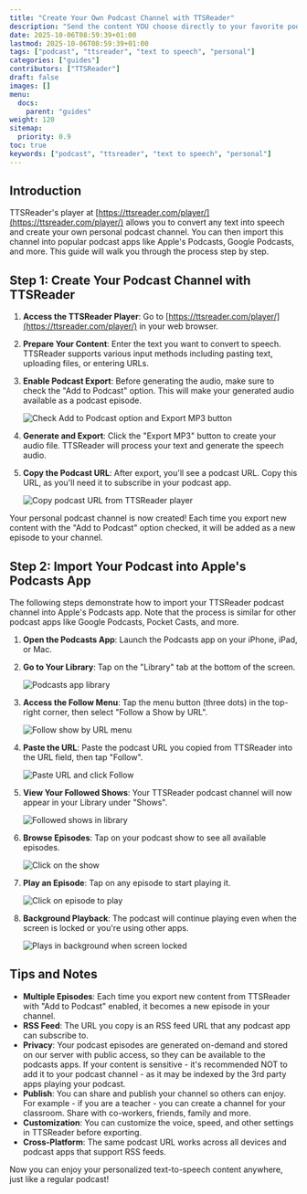 ```yaml
---
title: "Create Your Own Podcast Channel with TTSReader"
description: "Send the content YOU choose directly to your favorite podcasts app"
date: 2025-10-06T08:59:39+01:00
lastmod: 2025-10-06T08:59:39+01:00
tags: ["podcast", "ttsreader", "text to speech", "personal"]
categories: ["guides"]
contributors: ["TTSReader"]
draft: false
images: []
menu:
  docs:
    parent: "guides"
weight: 120
sitemap:
  priority: 0.9
toc: true
keywords: ["podcast", "ttsreader", "text to speech", "personal"]
---
```

## Introduction

TTSReader's player at [https://ttsreader.com/player/](https://ttsreader.com/player/) allows you to convert any text into speech and create your own personal podcast channel. You can then import this channel into popular podcast apps like Apple's Podcasts, Google Podcasts, and more. This guide will walk you through the process step by step.

## Step 1: Create Your Podcast Channel with TTSReader

1. **Access the TTSReader Player**: Go to [https://ttsreader.com/player/](https://ttsreader.com/player/) in your web browser.

2. **Prepare Your Content**: Enter the text you want to convert to speech. TTSReader supports various input methods including pasting text, uploading files, or entering URLs.

3. **Enable Podcast Export**: Before generating the audio, make sure to check the "Add to Podcast" option. This will make your generated audio available as a podcast episode.

   ![Check Add to Podcast option and Export MP3 button](stage_0_1_check_add_to_podcast_then_export_mp3_button.png)

4. **Generate and Export**: Click the "Export MP3" button to create your audio file. TTSReader will process your text and generate the speech audio.

5. **Copy the Podcast URL**: After export, you'll see a podcast URL. Copy this URL, as you'll need it to subscribe in your podcast app.

   ![Copy podcast URL from TTSReader player](stage_0_2_copy_podcast_url_from_ttsreader_player.png)

Your personal podcast channel is now created! Each time you export new content with the "Add to Podcast" option checked, it will be added as a new episode to your channel.

## Step 2: Import Your Podcast into Apple's Podcasts App

The following steps demonstrate how to import your TTSReader podcast channel into Apple's Podcasts app. Note that the process is similar for other podcast apps like Google Podcasts, Pocket Casts, and more.

1. **Open the Podcasts App**: Launch the Podcasts app on your iPhone, iPad, or Mac.

2. **Go to Your Library**: Tap on the "Library" tab at the bottom of the screen.

   ![Podcasts app library](pods_stage_1_library.jpeg)

3. **Access the Follow Menu**: Tap the menu button (three dots) in the top-right corner, then select "Follow a Show by URL".

   ![Follow show by URL menu](pods_stage_2_menu_follow_show_by_url.jpeg)

4. **Paste the URL**: Paste the podcast URL you copied from TTSReader into the URL field, then tap "Follow".

   ![Paste URL and click Follow](pods_stage_3_paste_url_click_follow.jpeg)

5. **View Your Followed Shows**: Your TTSReader podcast channel will now appear in your Library under "Shows".

   ![Followed shows in library](pods_stage_4_show_followed_shows_in_library.jpeg)

6. **Browse Episodes**: Tap on your podcast show to see all available episodes.

   ![Click on the show](pods_stage_5_click_on_show.jpeg)

7. **Play an Episode**: Tap on any episode to start playing it.

   ![Click on episode to play](pods_stage_6_click_on_episode.jpeg)

8. **Background Playback**: The podcast will continue playing even when the screen is locked or you're using other apps.

   ![Plays in background when screen locked](pods_stage_7_plays_in_bg_also_when_screen_locked.jpeg)

## Tips and Notes

- **Multiple Episodes**: Each time you export new content from TTSReader with "Add to Podcast" enabled, it becomes a new episode in your channel.
- **RSS Feed**: The URL you copy is an RSS feed URL that any podcast app can subscribe to.
- **Privacy**: Your podcast episodes are generated on-demand and stored on our server with public access, so they can be available to the podcasts apps. If your content is sensitive - it's recommended NOT to add it to your podcast channel - as it may be indexed by the 3rd party apps playing your podcast.
- **Publish**: You can share and publish your channel so others can enjoy. For example - if you are a teacher - you can create a channel for your classroom. Share with co-workers, friends, family and more.
- **Customization**: You can customize the voice, speed, and other settings in TTSReader before exporting.
- **Cross-Platform**: The same podcast URL works across all devices and podcast apps that support RSS feeds.

Now you can enjoy your personalized text-to-speech content anywhere, just like a regular podcast!
